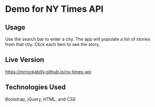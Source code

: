 # Demo for NY Times API

## Usage

Use the search bar to enter a city. The app will populate a list of stories from that ctiy. Click each item to see the story.

## Live Version

https://mrrockabilly.github.io/ny-times-api

## Technologies Used

Bootstrap, jQuery, HTML, and CSS
